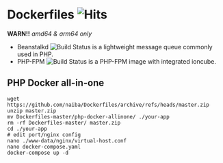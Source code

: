 # Dockerfiles ![Hits](https://hits.seeyoufarm.com/api/count/incr/badge.svg?url=https%3A%2F%2Fgithub.com%2Fnaiba%2Fdockerfiles&count_bg=%2379C83D&title_bg=%23555555&icon=&icon_color=%23E7E7E7&title=hits&edge_flat=false)

**WARN!!** *amd64 & arm64 only*

- Beanstalkd ![Build Status](https://github.com/naiba/Dockerfiles/workflows/beanstalkd/badge.svg) is a lightweight message queue commonly used in PHP.
- PHP-FPM ![Build Status](https://github.com/naiba/Dockerfiles/workflows/php-fpm/badge.svg) is a PHP-FPM image with integrated ioncube.

## PHP Docker all-in-one

```shell
wget https://github.com/naiba/Dockerfiles/archive/refs/heads/master.zip
unzip master.zip
mv Dockerfiles-master/php-docker-allinone/ ./your-app
rm -rf Dockerfiles-master/ master.zip
cd ./your-app
# edit port/nginx config
nano ./www-data/nginx/virtual-host.conf
nano docker-compose.yaml
docker-compose up -d
```
